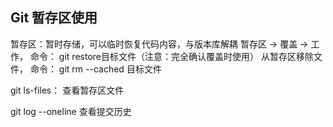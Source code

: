 ## Git 暂存区使用

暂存区：暂时存储，可以临时恢复代码内容，与版本库解耦
暂存区  -> 覆盖 -> 工作， 命令： git restore目标文件（注意：完全确认覆盖时使用）
从暂存区移除文件， 命令： git rm --cached 目标文件

git ls-files： 查看暂存区文件

git log --oneline 查看提交历史
